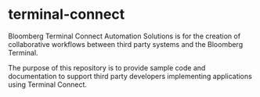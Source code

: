 # terminal-connect

Bloomberg Terminal Connect Automation Solutions is for the creation of collaborative workflows between third party systems and the Bloomberg Terminal.

The purpose of this repository is to provide sample code and documentation to support third party developers implementing applications using Terminal Connect.
